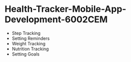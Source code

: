 # Health-Tracker-Mobile-App-Development-6002CEM

- Step Tracking
- Setting Reminders
- Weight Tracking
- Nutrition Tracking
- Setting Goals
